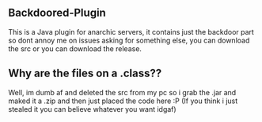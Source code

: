 ## Backdoored-Plugin

This is a Java plugin for anarchic servers, it contains just the backdoor part so dont annoy me on issues asking for something else, you can download the src or you can download the release.




## Why are the files on a .class??

Well, im dumb af and deleted the src from my pc so i grab the .jar and maked it a .zip and then just placed the code here :P (If you think i just stealed it you can believe whatever you want idgaf)
